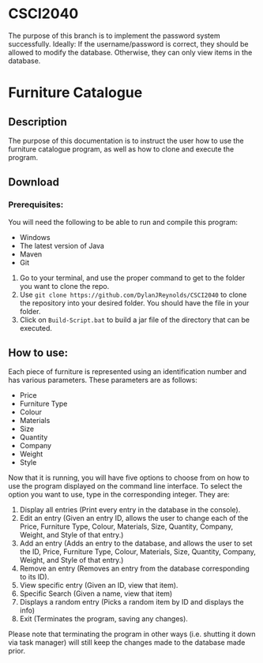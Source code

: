 # CSCI2040
The purpose of this branch is to implement the password system successfully. Ideally:
If the username/password is correct, they should be allowed to modify the database.
Otherwise, they can only view items in the database.


# Furniture Catalogue

## Description
The purpose of this documentation is to instruct the user how to use the furniture catalogue program, as well as how to clone and execute the program.

## Download

### Prerequisites:

You will need the following to be able to run and compile this program:
- Windows
- The latest version of Java
- Maven
- Git


1. Go to your terminal, and use the proper command to get to the folder you want to clone the repo.
2. Use `git clone https://github.com/DylanJReynolds/CSCI2040` to clone the repository into your desired folder. You should have the file in your folder.
4. Click on `Build-Script.bat` to build a jar file of the directory that can be executed.

## How to use:

Each piece of furniture is represented using an identification number and has various parameters. These parameters are as follows:
- Price
- Furniture Type
- Colour
- Materials
- Size
- Quantity
- Company
- Weight
- Style

Now that it is running, you will have five options to choose from on how to use the program displayed on the command line interface. To select the option you want to use, type in the corresponding integer. They are:

1. Display all entries (Print every entry in the database in the console).
2. Edit an entry (Given an entry ID, allows the user to change each of the Price, Furniture Type, Colour, Materials, Size, Quantity, Company, Weight, and Style of that entry.)
3. Add an entry (Adds an entry to the database, and allows the user to set the ID, Price, Furniture Type, Colour, Materials, Size, Quantity, Company, Weight, and Style of that entry.)
4. Remove an entry (Removes an entry from the database corresponding to its ID).
5. View specific entry (Given an ID, view that item).
6. Specific Search (Given a name, view that item)
7. Displays a random entry (Picks a random item by ID and displays the info)
8. Exit (Terminates the program, saving any changes).

Please note that terminating the program in other ways (i.e. shutting it down via task manager) will still keep the changes made to the database made prior.


